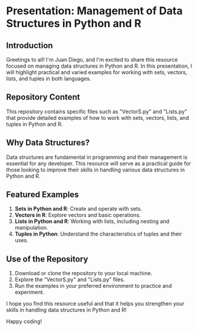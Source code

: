 # Presentation: Management of Data Structures in Python and R

## Introduction

Greetings to all! I'm Juan Diego, and I'm excited to share this resource focused on managing data structures in Python and R. In this presentation, I will highlight practical and varied examples for working with sets, vectors, lists, and tuples in both languages.

## Repository Content

This repository contains specific files such as "VectorS.py" and "Lists.py" that provide detailed examples of how to work with sets, vectors, lists, and tuples in Python and R.

## Why Data Structures?

Data structures are fundamental in programming and their management is essential for any developer. This resource will serve as a practical guide for those looking to improve their skills in handling various data structures in Python and R.

## Featured Examples

1. **Sets in Python and R**: Create and operate with sets.
2. **Vectors in R**: Explore vectors and basic operations.
3. **Lists in Python and R**: Working with lists, including nesting and manipulation.
4. **Tuples in Python**: Understand the characteristics of tuples and their uses.

## Use of the Repository

1. Download or clone the repository to your local machine.
2. Explore the "VectorS.py" and "Lists.py" files.
3. Run the examples in your preferred environment to practice and experiment.

I hope you find this resource useful and that it helps you strengthen your skills in handling data structures in Python and R!

Happy coding!
